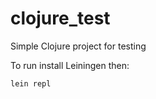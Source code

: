 # clojure_test

Simple Clojure project for testing 

To run install Leiningen then: 
```
lein repl
```
